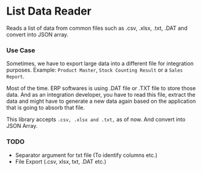 # List Data Reader

Reads a list of data from common files such as .csv, .xlsx, .txt, .DAT and convert into JSON array.

### Use Case
Sometimes, we have to export large data into a different file for integration purposes. 
Example: `Product Master`, `Stock Counting Result` or a `Sales Report`.  

Most of the time. ERP softwares is using .DAT file or .TXT file to store those data. 
And as an integration developer, you have to read this file, extract the data and might have to generate a new data again based on the application that is going to absorb that file.

This library accepts `.csv, .xlsx and .txt,` as of now. And convert into JSON Array. 

### TODO
- Separator argument for txt file (To identify columns etc.)
- File Export (.csv, xlsx, txt, .DAT etc.)